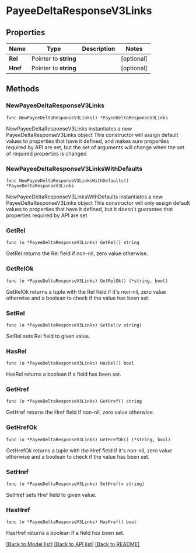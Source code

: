 # PayeeDeltaResponseV3Links

## Properties

Name | Type | Description | Notes
------------ | ------------- | ------------- | -------------
**Rel** | Pointer to **string** |  | [optional] 
**Href** | Pointer to **string** |  | [optional] 

## Methods

### NewPayeeDeltaResponseV3Links

`func NewPayeeDeltaResponseV3Links() *PayeeDeltaResponseV3Links`

NewPayeeDeltaResponseV3Links instantiates a new PayeeDeltaResponseV3Links object
This constructor will assign default values to properties that have it defined,
and makes sure properties required by API are set, but the set of arguments
will change when the set of required properties is changed

### NewPayeeDeltaResponseV3LinksWithDefaults

`func NewPayeeDeltaResponseV3LinksWithDefaults() *PayeeDeltaResponseV3Links`

NewPayeeDeltaResponseV3LinksWithDefaults instantiates a new PayeeDeltaResponseV3Links object
This constructor will only assign default values to properties that have it defined,
but it doesn't guarantee that properties required by API are set

### GetRel

`func (o *PayeeDeltaResponseV3Links) GetRel() string`

GetRel returns the Rel field if non-nil, zero value otherwise.

### GetRelOk

`func (o *PayeeDeltaResponseV3Links) GetRelOk() (*string, bool)`

GetRelOk returns a tuple with the Rel field if it's non-nil, zero value otherwise
and a boolean to check if the value has been set.

### SetRel

`func (o *PayeeDeltaResponseV3Links) SetRel(v string)`

SetRel sets Rel field to given value.

### HasRel

`func (o *PayeeDeltaResponseV3Links) HasRel() bool`

HasRel returns a boolean if a field has been set.

### GetHref

`func (o *PayeeDeltaResponseV3Links) GetHref() string`

GetHref returns the Href field if non-nil, zero value otherwise.

### GetHrefOk

`func (o *PayeeDeltaResponseV3Links) GetHrefOk() (*string, bool)`

GetHrefOk returns a tuple with the Href field if it's non-nil, zero value otherwise
and a boolean to check if the value has been set.

### SetHref

`func (o *PayeeDeltaResponseV3Links) SetHref(v string)`

SetHref sets Href field to given value.

### HasHref

`func (o *PayeeDeltaResponseV3Links) HasHref() bool`

HasHref returns a boolean if a field has been set.


[[Back to Model list]](../README.md#documentation-for-models) [[Back to API list]](../README.md#documentation-for-api-endpoints) [[Back to README]](../README.md)


